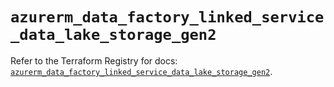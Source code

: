 # `azurerm_data_factory_linked_service_data_lake_storage_gen2`

Refer to the Terraform Registry for docs: [`azurerm_data_factory_linked_service_data_lake_storage_gen2`](https://registry.terraform.io/providers/hashicorp/azurerm/4.3.0/docs/resources/data_factory_linked_service_data_lake_storage_gen2).
